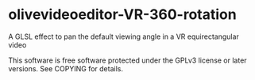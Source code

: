 # olivevideoeditor-VR-360-rotation
A GLSL effect to pan the default viewing angle in a VR equirectangular video

This software is free software protected under the GPLv3 license or later versions.
See COPYING for details.
